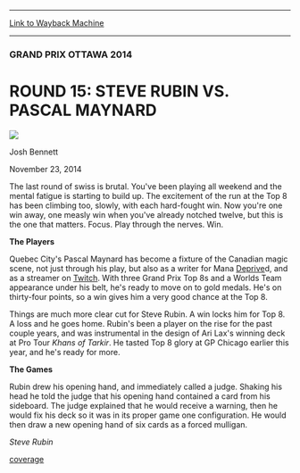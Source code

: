 
---
[Link to Wayback Machine](https://web.archive.org/web/20141208101007/http://magic.wizards.com/en/events/coverage/gpott14/r15fm)

[_metadata_:description]:- "The last round of swiss is brutal. You've been playing all weekend and the mental fatigue is starting to build up. The excitement of the run at the Top 8 has been climbing too, slowly, with each hard-fought win. Now you're one win away, one measly win when you've already notched twelve, but this is the one that matters. Focus. Play through the nerves. Win.  The Players"
[_metadata_:generator]:- "Drupal 7 (http://drupal.org)"
[_metadata_:node]:- "315566"
[_metadata_:publish_date]:- "2014-11-23"
[_metadata_:source]:- "div-main"
[_metadata_:title]:- "ROUND 15: STEVE RUBIN VS. PASCAL MAYNARD"
[_metadata_:wayback_capture_timestamp]:- "2014-12-08 10:10:07"
[_metadata_:wayback_raw_url]:- "https://web.archive.org/web/20141208101007id_/http://magic.wizards.com/en/events/coverage/gpott14/r15fm"
[_metadata_:wayback_url]:- "http://magic.wizards.com/en/events/coverage/gpott14/r15fm"
---





### GRAND PRIX OTTAWA 2014


ROUND 15: STEVE RUBIN VS. PASCAL MAYNARD
========================================



![](https://media.magic.wizards.com/styles/auth_small/public/images/person/authorpic_joshbennett.jpg)

Josh Bennett




November 23, 2014
 










The last round of swiss is brutal. You've been playing all weekend and the mental fatigue is starting to build up. The excitement of the run at the Top 8 has been climbing too, slowly, with each hard-fought win. Now you're one win away, one measly win when you've already notched twelve, but this is the one that matters. Focus. Play through the nerves. Win.



**The Players**




 Quebec City's Pascal Maynard has become a fixture of the Canadian magic scene, not just through his play, but also as a writer for Mana [Deprive](http://gatherer.wizards.com/Pages/Card/Details.aspx?name=Deprive)d, and as a streamer on [Twitch](http://gatherer.wizards.com/Pages/Card/Details.aspx?name=Twitch). With three Grand Prix Top 8s and a Worlds Team appearance under his belt, he's ready to move on to gold medals. He's on thirty-four points, so a win gives him a very good chance at the Top 8.




 Things are much more clear cut for Steve Rubin. A win locks him for Top 8. A loss and he goes home. Rubin's been a player on the rise for the past couple years, and was instrumental in the design of Ari Lax's winning deck at Pro Tour *Khans of Tarkir*. He tasted Top 8 glory at GP Chicago earlier this year, and he's ready for more.




**The Games**



Rubin drew his opening hand, and immediately called a judge. Shaking his head he told the judge that his opening hand contained a card from his sideboard. The judge explained that he would receive a warning, then he would fix his deck so it was in its proper game one configuration. He would then draw a new opening hand of six cards as a forced mulligan.





*Steve Rubin*

  
[coverage](/en/tags/coverage)





 
 




  







